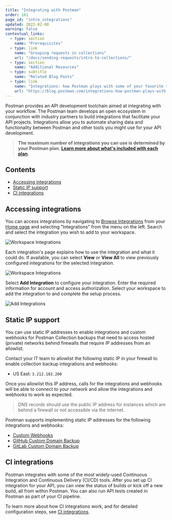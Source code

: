 ```yaml
---
title: "Integrating with Postman"
order: 161
page_id: "intro_integrations"
updated: 2022-02-08
warning: false
contextual_links:
  - type: section
    name: "Prerequisites"
  - type: link
    name: "Grouping requests in collections"
    url: "/docs/sending-requests/intro-to-collections/"
  - type: section
    name: "Additional Resources"
  - type: subtitle
    name: "Related Blog Posts"
  - type: link
    name: "Integrations: how Postman plays with some of your favorite tools"
    url: "https://blog.postman.com/integrations-how-postman-plays-with-some-of-your-favorite-tools/"
---
```


Postman provides an API development toolchain aimed at integrating with your workflow. The Postman team develops an open ecosystem in conjunction with industry partners to build integrations that facilitate your API projects. Integrations allow you to automate sharing data and functionality between Postman and other tools you might use for your API development.

> **The maximum number of integrations you can use is determined by your Postman plan. [Learn more about what's included with each plan](https://www.postman.com/pricing/).**

## Contents

* [Accessing integrations](#accessing-integrations)
* [Static IP support](#static-ip-support)
* [CI integrations](#ci-integrations)

## Accessing integrations

You can access integrations by navigating to [Browse Integrations](https://go.postman.co/integrations/browse) from your [Home page](http://go.postman.co/) and selecting "Integrations" from the menu on the left. Search and select the integration you wish to add to your workspace.

![Workspace Integrations](https://assets.postman.com/postman-docs/browse-integrations.jpg)

Each integration's page explains how to use the integration and what it could do. If available, you can select **View** or **View All** to view previously configured integrations for the selected integration.

![Workspace Integrations](https://assets.postman.com/postman-docs/integrations-from-teammates.jpg)

Select __Add Integration__ to configure your integration. Enter the required information for account and access authorization. Select your workspace to add the integration to and complete the setup process.

![Add Integrations](https://assets.postman.com/postman-docs/add-integration-b.jpg)

## Static IP support

You can use static IP addresses to enable integrations and custom webhooks for Postman Collection backups that need to access hosted (private) networks behind firewalls that require IP addresses from an allowlist.

Contact your IT team to allowlist the following static IP in your firewall to enable collection backup integrations and webhooks:

* US East: `3.212.102.200`

Once you allowlist this IP address, calls for the integrations and webhooks will be able to connect to your network and allow the integrations and webhooks to work as expected.

> DNS records should use the public IP address for instances which are behind a firewall or not accessible via the internet.

Postman supports implementing static IP addresses for the following integrations and webhooks:

* [Custom Webhooks](/docs/integrations/webhooks/)
* [GitHub Custom Domain Backup](/docs/integrations/available-integrations/github/#backup-collections-to-github-on-custom-domain)
* [GitLab Custom Domain Backup](/docs/integrations/available-integrations/gitlab/#backup-your-postman-collections-to-gitlab-on-a-custom-domain)

## CI integrations

Postman integrates with some of the most widely-used Continuous Integration and Continuous Delivery (CI/CD) tools. After you set up CI integration for your API, you can view the status of builds or kick off a new build, all from within Postman. You can also run API tests created in Postman as part of your CI pipeline.

To learn more about how CI integrations work, and for detailed configuration steps, see [CI integrations](/docs/integrations/ci-integrations/).

